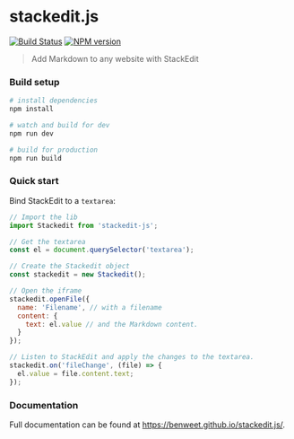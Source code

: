 # stackedit.js

[![Build Status](https://img.shields.io/travis/benweet/stackedit.js.svg?style=flat)](https://travis-ci.org/benweet/stackedit.js) [![NPM version](https://img.shields.io/npm/v/stackedit-js.svg?style=flat)](https://www.npmjs.org/package/stackedit-js)

> Add Markdown to any website with StackEdit

### Build setup

``` bash
# install dependencies
npm install

# watch and build for dev
npm run dev

# build for production
npm run build
```

### Quick start

Bind StackEdit to a `textarea`:

```js
// Import the lib
import Stackedit from 'stackedit-js';

// Get the textarea
const el = document.querySelector('textarea');

// Create the Stackedit object
const stackedit = new Stackedit();

// Open the iframe
stackedit.openFile({
  name: 'Filename', // with a filename
  content: {
    text: el.value // and the Markdown content.
  }
});

// Listen to StackEdit and apply the changes to the textarea.
stackedit.on('fileChange', (file) => {
  el.value = file.content.text;
});
```

### Documentation

Full documentation can be found at https://benweet.github.io/stackedit.js/.
